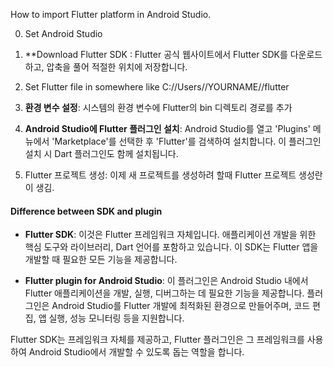 How to import Flutter platform in Android Studio.

0. Set Android Studio
1. **Download Flutter SDK : Flutter 공식 웹사이트에서 Flutter SDK를 다운로드하고, 압축을 풀어 적절한 위치에 저장합니다.
2. Set Flutter file in somewhere like C://Users//YOURNAME//flutter
    
3. **환경 변수 설정**: 시스템의 환경 변수에 Flutter의 bin 디렉토리 경로를 추가
    
4.  **Android Studio에 Flutter 플러그인 설치**: Android Studio를 열고 'Plugins' 메뉴에서 'Marketplace'를 선택한 후 'Flutter'를 검색하여 설치합니다. 이 플러그인 설치 시 Dart 플러그인도 함께 설치됩니다.
5. Flutter 프로젝트 생성: 이제 새 프로젝트를 생성하려 할때 Flutter 프로젝트 생성란이 생김.



#### Difference between SDK and plugin
- **Flutter SDK**: 이것은 Flutter 프레임워크 자체입니다. 애플리케이션 개발을 위한 핵심 도구와 라이브러리, Dart 언어를 포함하고 있습니다. 이 SDK는 Flutter 앱을 개발할 때 필요한 모든 기능을 제공합니다.
    
- **Flutter plugin for Android Studio**: 이 플러그인은 Android Studio 내에서 Flutter 애플리케이션을 개발, 실행, 디버그하는 데 필요한 기능을 제공합니다. 플러그인은 Android Studio를 Flutter 개발에 최적화된 환경으로 만들어주며, 코드 편집, 앱 실행, 성능 모니터링 등을 지원합니다.
    

Flutter SDK는 프레임워크 자체를 제공하고, Flutter 플러그인은 그 프레임워크를 사용하여 Android Studio에서 개발할 수 있도록 돕는 역할을 합니다.